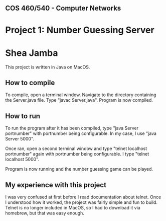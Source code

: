 ## COS 460/540 - Computer Networks
# Project 1: Number Guessing Server

# Shea Jamba

This project is written in Java on MacOS.

## How to compile

To compile, open a terminal window. Navigate to the directory containing the Server.java file. Type "javac Server.java". Program is now compiled.

## How to run

To run the program after it has been compiled, type "java Server portnumber" with portnumber being configurable. In my case, I use "java Server 5000".

Once ran, open a second terminal window and type "telnet localhost portnumber" again with portnumber being configurable. I type "telnet localhost 5000". 

Program is now running and the number guessing game can be played.

## My experience with this project

I was very confused at first before I read documentation about telnet. Once I understood how it worked, the project was fairly simple and fun to build. Telnet is no longer included in MacOS, so I had to download it via homebrew, but that was easy enough.